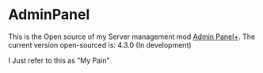 # AdminPanel

This is the Open source of my Server management mod [Admin Panel+](https://modrinth.com/mod/admin-panel+).
The current version open-sourced is: 4.3.0 (In development)

I Just refer to this as "My Pain"
